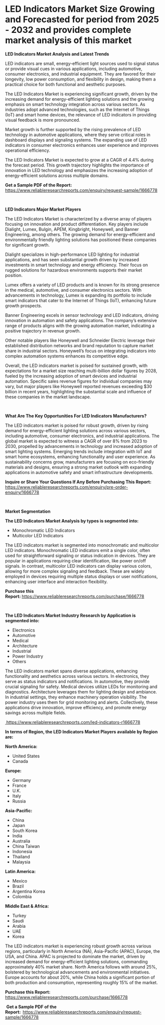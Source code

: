 <p><h1>LED Indicators Market Size Growing and Forecasted for period from 2025 - 2032 and provides complete market analysis of this market</h1></p><p><strong>LED Indicators Market Analysis and Latest Trends</strong></p>
<p><p>LED indicators are small, energy-efficient light sources used to signal status or provide visual cues in various applications, including automotive, consumer electronics, and industrial equipment. They are favored for their longevity, low power consumption, and flexibility in design, making them a practical choice for both functional and aesthetic purposes.</p><p>The LED Indicators Market is experiencing significant growth, driven by the increasing demand for energy-efficient lighting solutions and the growing emphasis on smart technology integration across various sectors. As industries adopt advanced technologies, such as the Internet of Things (IoT) and smart home devices, the relevance of LED indicators in providing visual feedback is more pronounced. </p><p>Market growth is further supported by the rising prevalence of LED technology in automotive applications, where they serve critical roles in dashboard displays and signaling systems. The expanding use of LED indicators in consumer electronics enhances user experience and improves operational efficiency.</p><p>The LED Indicators Market is expected to grow at a CAGR of 4.4% during the forecast period. This growth trajectory highlights the importance of innovation in LED technology and emphasizes the increasing adoption of energy-efficient solutions across multiple domains.</p></p>
<p><strong>Get a Sample PDF of the Report:&nbsp;</strong> <a href="https://www.reliableresearchreports.com/enquiry/request-sample/1666778?utm_campaign=3197&utm_medium=2&utm_source=Github&utm_content=ia&utm_term=16042025&utm_id=led-indicators">https://www.reliableresearchreports.com/enquiry/request-sample/1666778</a></p>
<p>&nbsp;</p>
<p><strong>LED Indicators Major Market Players</strong></p>
<p><p>The LED Indicators Market is characterized by a diverse array of players focusing on innovation and product differentiation. Key players include Dialight, Lumex, Bulgin, APEM, Kingbright, Honeywell, and Banner Engineering, among others. The growing demand for energy-efficient and environmentally friendly lighting solutions has positioned these companies for significant growth.</p><p>Dialight specializes in high-performance LED lighting for industrial applications, and has seen substantial growth driven by increased investments in smart technology and energy efficiency. Their focus on rugged solutions for hazardous environments supports their market position. </p><p>Lumex offers a variety of LED products and is known for its strong presence in the medical, automotive, and consumer electronics sectors. With advancements in technology, Lumex is expanding its portfolio to include smart indicators that cater to the Internet of Things (IoT), enhancing future growth prospects.</p><p>Banner Engineering excels in sensor technology and LED indicators, driving innovation in automation and safety applications. The company’s extensive range of products aligns with the growing automation market, indicating a positive trajectory in revenue growth.</p><p>Other notable players like Honeywell and Schneider Electric leverage their established distribution networks and brand reputation to capture market share in industrial sectors. Honeywell’s focus on integrating indicators into complex automation systems enhances its competitive edge.</p><p>Overall, the LED indicators market is poised for sustained growth, with expectations for a market size reaching multi-billion dollar figures by 2028, fueled by the increasing adoption of smart devices and industrial automation. Specific sales revenue figures for individual companies may vary, but major players like Honeywell reported revenues exceeding $30 billion in recent years, highlighting the substantial scale and influence of these companies in the market landscape.</p></p>
<p>&nbsp;</p>
<p><strong>What Are The Key Opportunities For LED Indicators Manufacturers?</strong></p>
<p><p>The LED indicators market is poised for robust growth, driven by rising demand for energy-efficient lighting solutions across various sectors, including automotive, consumer electronics, and industrial applications. The global market is expected to witness a CAGR of over 8% from 2023 to 2030, propelled by advancements in technology and increased adoption of smart lighting systems. Emerging trends include integration with IoT and smart home ecosystems, enhancing functionality and user experience. As sustainability concerns grow, manufacturers are focusing on eco-friendly materials and designs, ensuring a strong market outlook with expanding applications in automotive safety and smart infrastructure developments.</p></p>
<p><strong>Inquire or Share Your Questions If Any Before Purchasing This Report:</strong> <a href="https://www.reliableresearchreports.com/enquiry/pre-order-enquiry/1666778?utm_campaign=3197&utm_medium=2&utm_source=Github&utm_content=ia&utm_term=16042025&utm_id=led-indicators">https://www.reliableresearchreports.com/enquiry/pre-order-enquiry/1666778</a></p>
<p>&nbsp;</p>
<p><strong>Market Segmentation</strong></p>
<p><strong>The LED Indicators Market Analysis by types is segmented into:</strong></p>
<p><ul><li>Monochromatic LED Indicators</li><li>Multicolor LED Indicators</li></ul></p>
<p><p>The LED indicators market is segmented into monochromatic and multicolor LED indicators. Monochromatic LED indicators emit a single color, often used for straightforward signaling or status indication in devices. They are popular in applications requiring clear identification, like power on/off signals. In contrast, multicolor LED indicators can display various colors, allowing for more complex signaling and feedback. These are widely employed in devices requiring multiple status displays or user notifications, enhancing user interface and interaction flexibility.</p></p>
<p><strong>Purchase this Report:&nbsp;</strong><a href="https://www.reliableresearchreports.com/purchase/1666778?utm_campaign=3197&utm_medium=2&utm_source=Github&utm_content=ia&utm_term=16042025&utm_id=led-indicators">https://www.reliableresearchreports.com/purchase/1666778</a></p>
<p>&nbsp;</p>
<p><strong>The LED Indicators Market Industry Research by Application is segmented into:</strong></p>
<p><ul><li>Electronics</li><li>Automotive</li><li>Medical</li><li>Architecture</li><li>Industrial</li><li>Power Industry</li><li>Others</li></ul></p>
<p><p>The LED indicators market spans diverse applications, enhancing functionality and aesthetics across various sectors. In electronics, they serve as status indicators and notifications. In automotive, they provide crucial signaling for safety. Medical devices utilize LEDs for monitoring and diagnostics. Architecture leverages them for lighting design and ambiance. In industrial settings, they enhance machinery operation visibility. The power industry uses them for grid monitoring and alerts. Collectively, these applications drive innovation, improve efficiency, and promote energy savings across multiple fields.</p></p>
<p><a href="https://www.reliableresearchreports.com/led-indicators-r1666778?utm_campaign=3197&utm_medium=2&utm_source=Github&utm_content=ia&utm_term=16042025&utm_id=led-indicators">&nbsp;https://www.reliableresearchreports.com/led-indicators-r1666778</a></p>
<p><strong>In terms of Region, the LED Indicators Market Players available by Region are:</strong></p>
<p>
    <p> <strong> North America: </strong>
        <ul>
            <li>United States</li>
            <li>Canada</li>
        </ul>
        </p> 
    <p> <strong> Europe: </strong>
        <ul>
            <li>Germany</li>
            <li>France</li>
            <li>U.K.</li>
            <li>Italy</li>
            <li>Russia</li>
        </ul>
        </p> 
    <p> <strong> Asia-Pacific: </strong>
        <ul>
            <li>China</li>
            <li>Japan</li>
            <li>South Korea</li>
            <li>India</li>
            <li>Australia</li>
            <li>China Taiwan</li>
            <li>Indonesia</li>
            <li>Thailand</li>
            <li>Malaysia</li>
        </ul>
        </p> 
    <p> <strong> Latin America: </strong>
        <ul>
            <li>Mexico</li>
            <li>Brazil</li>
            <li>Argentina Korea</li>
            <li>Colombia</li>
        </ul>
        </p> 
    <p> <strong> Middle East & Africa: </strong>
        <ul>
            <li>Turkey</li>
            <li>Saudi</li>
            <li>Arabia</li>
            <li>UAE</li>
            <li>Korea</li>
        </ul>
    </p>
    </p>
<p><p>The LED indicators market is experiencing robust growth across various regions, particularly in North America (NA), Asia-Pacific (APAC), Europe, the USA, and China. APAC is projected to dominate the market, driven by increased demand for energy-efficient lighting solutions, commanding approximately 40% market share. North America follows with around 25%, bolstered by technological advancements and environmental initiatives. Europe accounts for about 20%, while China holds a significant portion of both production and consumption, representing roughly 15% of the market.</p></p>
<p><strong>Purchase this Report: </strong><a href="https://www.reliableresearchreports.com/purchase/1666778?utm_campaign=3197&utm_medium=2&utm_source=Github&utm_content=ia&utm_term=16042025&utm_id=led-indicators">https://www.reliableresearchreports.com/purchase/1666778</a></p>
<p>&nbsp;<strong>Get a Sample PDF of the Report:&nbsp;&nbsp;</strong><a href="https://www.reliableresearchreports.com/enquiry/request-sample/1666778?utm_campaign=3197&utm_medium=2&utm_source=Github&utm_content=ia&utm_term=16042025&utm_id=led-indicators">https://www.reliableresearchreports.com/enquiry/request-sample/1666778</a></p>
<p><strong></strong></p>
<p><p></p><p></p><p></p></p>